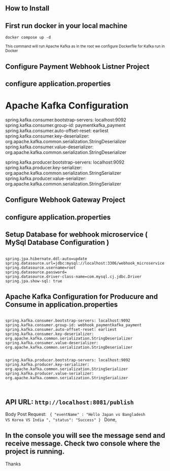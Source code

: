 ## How to Install

## First run docker in your local machine

<code>docker compose up -d</code>

<small> This command will run Apache Kafka as in the root we configure Dockerfile for Kafka run in Docker </small>

## Configure Payment Webhook Listner Project

## configure application.properties

# Apache Kafka Configuration
spring.kafka.consumer.bootstrap-servers: localhost:9092
spring.kafka.consumer.group-id: paymentkafka_payment
spring.kafka.consumer.auto-offset-reset: earliest
spring.kafka.consumer.key-deserializer: org.apache.kafka.common.serialization.StringDeserializer
spring.kafka.consumer.value-deserializer: org.apache.kafka.common.serialization.StringDeserializer



spring.kafka.producer.bootstrap-servers: localhost:9092
spring.kafka.producer.key-serializer: org.apache.kafka.common.serialization.StringSerializer
spring.kafka.producer.value-serializer: org.apache.kafka.common.serialization.StringSerializer




## Configure  Webhook Gateway Project 

## configure application.properties

## Setup Database for webhook microservice ( MySql Database  Configuration )
<code>
spring.jpa.hibernate.ddl-auto=update
spring.datasource.url=jdbc:mysql://localhost:3306/webhook_microservice
spring.datasource.username=root
spring.datasource.password=
spring.datasource.driver-class-name=com.mysql.cj.jdbc.Driver
spring.jpa.show-sql: true
</code>

## Apache Kafka Configuration for Producure and Consume in application.properties

<code>
spring.kafka.consumer.bootstrap-servers: localhost:9092
spring.kafka.consumer.group-id: webhook_paymentkafka_payment
spring.kafka.consumer.auto-offset-reset: earliest
spring.kafka.consumer.key-deserializer: org.apache.kafka.common.serialization.StringDeserializer
spring.kafka.consumer.value-deserializer: org.apache.kafka.common.serialization.StringDeserializer


spring.kafka.producer.bootstrap-servers: localhost:9092
spring.kafka.producer.key-serializer: org.apache.kafka.common.serialization.StringSerializer
spring.kafka.producer.value-serializer: org.apache.kafka.common.serialization.StringSerializer

</code>

## API URL: <code>http://localhost:8081/publish</code>
Body Post Request:
<code>
{
  "eventName" : "Hello Japan vs Bangladesh VS Korea VS India ",
  "status": "Success"
}
</code>
Done, 

## In the console you will see the message send and receive message. Check two console where the project is running.

Thanks


